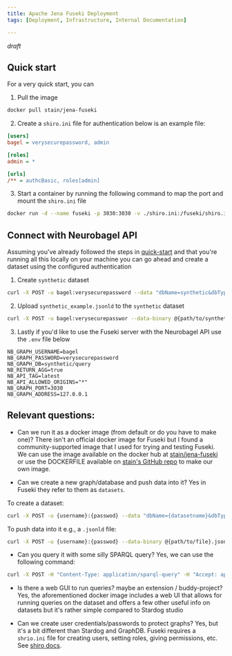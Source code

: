 ```yaml
---
title: Apache Jena Fuseki Deployment
tags: [Deployment, Infrastructure, Internal Documentation]

---
```


*draft*

## Quick start
For a very quick start, you can 
1. Pull the image 
```bash
docker pull stain/jena-fuseki
```
2. Create a `shiro.ini` file for authentication below is an example file:
```ini
[users]
bagel = verysecurepassword, admin

[roles]
admin = *

[urls]
/** = authcBasic, roles[admin]
```

3. Start a container by running the following command to map the port and mount the `shiro.ini` file
```bash
docker run -d --name fuseki -p 3030:3030 -v ./shiro.ini:/fuseki/shiro.ini stain/jena-fuseki
```

## Connect with Neurobagel API
Assuming you've already followed the steps in [quick-start](#quick-start) and that you're running all this locally on your machine you can go ahead and create a dataset using the configured authentication 

1. Create `synthetic` dataset
```bash
curl -X POST -u bagel:verysecurepassword --data "dbName=synthetic&dbType=tdb" http://localhost:3030/$/datasets
```

2. Upload `synthetic_example.jsonld` to the `synthetic` dataset
```bash
curl -X POST -u bagel:verysecurepasswor --data-binary @{path/to/synthetic_example.jsonld}.jsonld -H "Content-Type: application/ld+json" http://localhost:3030/synthetic/data?default
```

3. Lastly if you'd like to use the Fuseki server with the Neurobagel API use the `.env` file below
```.env
NB_GRAPH_USERNAME=bagel 
NB_GRAPH_PASSWORD=verysecurepassword
NB_GRAPH_DB=synthetic/query
NB_RETURN_AGG=true
NB_API_TAG=latest
NB_API_ALLOWED_ORIGINS="*"
NB_GRAPH_PORT=3030
NB_GRAPH_ADDRESS=127.0.0.1
```

## Relevant questions:
- Can we run it as a docker image (from default or do you have to make one)? There isn't an official docker image for Fuseki but I found a community-supported image that I used for trying and testing Fuseki. We can use the image available on the docker hub at [stain/jena-fuseki](https://hub.docker.com/r/stain/jena-fuseki/) or use the DOCKERFILE available on [stain's GitHub repo](https://github.com/stain/jena-docker) to make our own image.

- Can we create a new graph/database and push data into it? Yes in Fuseki they refer to them as `datasets`.

To create a dataset:
```bash
curl -X POST -u {username}:{passwod} --data "dbName={datasetname}&dbType=tdb" {graph_address}:3030/$/datasets
```

To push data into it e.g., a `.jsonld` file:
```bash
curl -X POST -u {username}:{passwod} --data-binary @{path/to/file}.jsonld -H "Content-Type: application/ld+json" {graph_address}:3030/{datasetname}/data?default
```
- Can you query it with some silly SPARQL query? Yes, we can use the following command:
```bash
curl -X POST -H "Content-Type: application/sparql-query" -H "Accept: application/sparql-results+json"  --data 'SELECT * WHERE { ?s ?p ?o } LIMIT 10' -u {username}:{passwod}  {graph_address}:3030/{datasetname}/query
```

- Is there a web GUI to run queries? maybe an extension / buddy-project? Yes, the aforementioned docker image includes a web UI that allows for running queries on the dataset and offers a few other useful info on datasets but it's rather simple compared to Stardog studio

- Can we create user credentials/passwords to protect graphs? Yes, but it's a bit different than Stardog and GraphDB. Fuseki requires a `shrio.ini` file for creating users, setting roles, giving permissions, etc. See [shiro docs](https://shiro.apache.org/documentation.html).

